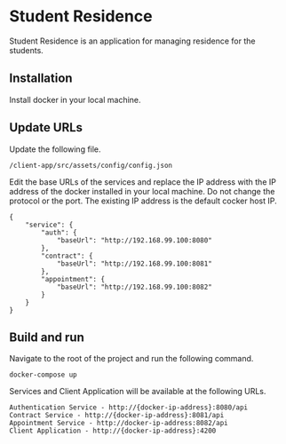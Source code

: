 # Student Residence

Student Residence is an application for managing residence for the students.

## Installation

Install docker in your local machine.

## Update URLs

Update the following file.

```
/client-app/src/assets/config/config.json
```

Edit the base URLs of the services and replace the IP address with the IP address of the docker installed in your local machine. Do not change the protocol or the port. The existing IP address is the default cocker host IP.

```
{
    "service": {
        "auth": {
            "baseUrl": "http://192.168.99.100:8080"
        },
        "contract": {
            "baseUrl": "http://192.168.99.100:8081"
        },
        "appointment": {
            "baseUrl": "http://192.168.99.100:8082"
        }
    }
}
```

## Build and run
Navigate to the root of the project and run the following command.

```
docker-compose up
```

Services and Client Application will be available at the following URLs.

```
Authentication Service - http://{docker-ip-address}:8080/api
Contract Service - http://{docker-ip-address}:8081/api
Appointment Service - http://docker-ip-address:8082/api
Client Application - http://{docker-ip-address}:4200
```